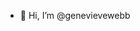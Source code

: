 - 👋 Hi, I’m @genevievewebb
  

<!---
genevievewebb/genevievewebb is a ✨ special ✨ repository because its `README.md` (this file) appears on your GitHub profile.
You can click the Preview link to take a look at your changes.
--->
